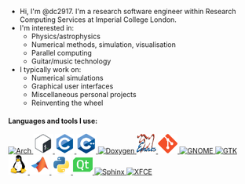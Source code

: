 - Hi, I'm @dc2917. I'm a research software engineer within Research Computing Services at Imperial College London.
- I'm interested in:
  - Physics/astrophysics
  - Numerical methods, simulation, visualisation
  - Parallel computing
  - Guitar/music technology
- I typically work on:
  - Numerical simulations
  - Graphical user interfaces
  - Miscellaneous personal projects
  - Reinventing the wheel

<h4 align="left">Languages and tools I use:</h4>
<p align="left">
    <a href="https://archlinux.org/" target="_blank" rel="noreferrer"> <img src="https://www.vectorlogo.zone/logos/archlinux/archlinux-icon.svg" alt="Arch" width="40" height="40"/> </a>
    <a href="https://www.gnu.org/software/bash/" target="_blank" rel="noreferrer"> <img src="https://raw.githubusercontent.com/devicons/devicon/master/icons/bash/bash-original.svg" alt="Bash" width="40" height="40"/> </a>
    <a href="https://www.cprogramming.com/" target="_blank" rel="noreferrer"> <img src="https://raw.githubusercontent.com/devicons/devicon/master/icons/c/c-original.svg" alt="C" width="40" height="40"/> </a>
    <a href="https://www.w3schools.com/cpp/" target="_blank" rel="noreferrer"> <img src="https://raw.githubusercontent.com/devicons/devicon/master/icons/cplusplus/cplusplus-original.svg" alt="C++" width="40" height="40"/> </a>
    <a href="https://www.doxygen.nl/" target="_blank" rel="noreferrer"> <img src="https://www.doxygen.nl/favicon.ico" alt="Doxygen" width="40" height="40"/> </a>
    <a href="https://www.gnu.org/software/emacs/" target="_blank" rel="noreferrer"> <img src="https://raw.githubusercontent.com/gilbarbara/logos/main/logos/emacs.svg" alt="Emacs" width="40" height="40"/> </a>
    <a href="https://git-scm.com/" target="_blank" rel="noreferrer"> <img src="https://raw.githubusercontent.com/devicons/devicon/master/icons/git/git-original.svg" alt="git" width="40" height="40"/> </a>
    <a href="https://www.gnome.org/" target="_blank" rel="noreferrer"> <img src="https://www.vectorlogo.zone/logos/gnome/gnome-icon.svg" alt="GNOME" width="40" height="40"/> </a>
    <a href="https://www.gtk.org/" target="_blank" rel="noreferrer"> <img src="https://upload.wikimedia.org/wikipedia/commons/7/71/GTK_logo.svg" alt="GTK" width="40" height="40"/> </a>
    <a href="https://www.linux.org/" target="_blank" rel="noreferrer"> <img src="https://raw.githubusercontent.com/devicons/devicon/master/icons/linux/linux-original.svg" alt="Linux" width="40" height="40"/> </a>
    <a href="https://www.mathworks.com/" target="_blank" rel="noreferrer"> <img src="https://raw.githubusercontent.com/devicons/devicon/master/icons/matlab/matlab-original.svg" alt="MATLAB" width="40" height="40"/> </a>
    <a href="https://www.python.org" target="_blank" rel="noreferrer"> <img src="https://raw.githubusercontent.com/devicons/devicon/master/icons/python/python-original.svg" alt="Python" width="40" height="40"/> </a>
    <a href="https://www.qt.io/" target="_blank" rel="noreferrer"> <img src="https://raw.githubusercontent.com/devicons/devicon/master/icons/qt/qt-original.svg" alt="Qt" width="40" height="40"/> </a>
    <a href="https://www.sphinx-doc.org/en/master/" target="_blank" rel="noreferrer"> <img src="https://raw.githubusercontent.com/simple-icons/simple-icons/develop/icons/sphinx.svg" alt="Sphinx" width="40" height="40"/> </a>
    <a href="https://www.xfce.org/" target="_blank" rel="noreferrer"> <img src="https://raw.githubusercontent.com/simple-icons/simple-icons/master/icons/xfce.svg" alt="XFCE" width="40" height="40"/> </a> 
</p>
